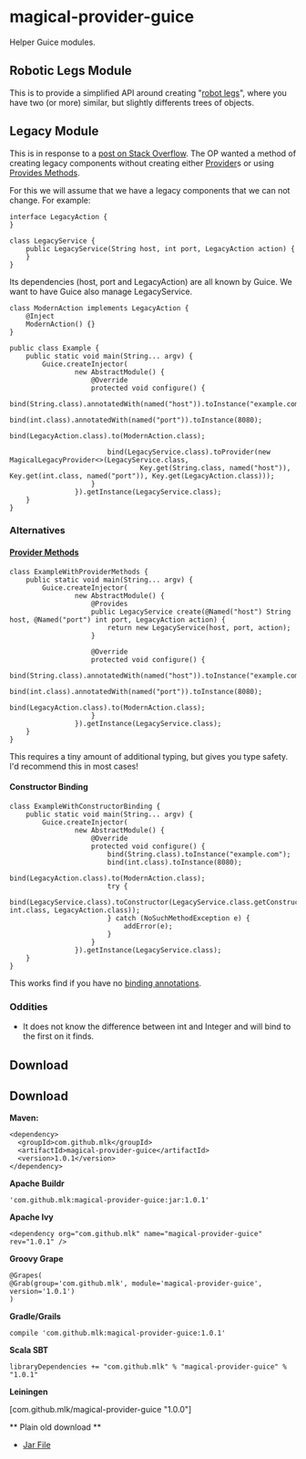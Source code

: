 # magical-provider-guice

Helper Guice modules.

## Robotic Legs Module

This is to provide a simplified API around creating "[robot legs](https://github.com/google/guice/wiki/FrequentlyAskedQuestions#how-do-i-build-two-similar-but-slightly-different-trees-of-objects)", where you have two (or more) similar, but slightly differents trees of objects.


## Legacy Module

This is in response to a [post on Stack Overflow](http://stackoverflow.com/questions/35746834/pass-parameters-to-constructor-in-guice-with-no-modifications-to-the-interface-i/35747432#35747432). The OP wanted a method of creating legacy components without creating either [Provider](https://google.github.io/guice/api-docs/latest/javadoc/index.html?com/google/inject/Provider.html)s or using [Provides Methods](https://github.com/google/guice/wiki/ProvidesMethods).

For this we will assume that we have a legacy components that we can not change. For example:


```
interface LegacyAction {
}

class LegacyService {
    public LegacyService(String host, int port, LegacyAction action) {
    }
}
```

Its dependencies (host, port and LegacyAction) are all known by Guice. We want to have Guice also manage LegacyService.

```
class ModernAction implements LegacyAction {
    @Inject
    ModernAction() {}
}

public class Example {
    public static void main(String... argv) {
        Guice.createInjector(
                new AbstractModule() {
                    @Override
                    protected void configure() {
                        bind(String.class).annotatedWith(named("host")).toInstance("example.com");
                        bind(int.class).annotatedWith(named("port")).toInstance(8080);
                        bind(LegacyAction.class).to(ModernAction.class);

                        bind(LegacyService.class).toProvider(new MagicalLegacyProvider<>(LegacyService.class,
                                Key.get(String.class, named("host")), Key.get(int.class, named("port")), Key.get(LegacyAction.class)));
                    }
                }).getInstance(LegacyService.class);
    }
}
```


### Alternatives

#### [Provider Methods](https://github.com/google/guice/wiki/ProvidesMethods)

```
class ExampleWithProviderMethods {
    public static void main(String... argv) {
        Guice.createInjector(
                new AbstractModule() {
                    @Provides
                    public LegacyService create(@Named("host") String host, @Named("port") int port, LegacyAction action) {
                        return new LegacyService(host, port, action);
                    }

                    @Override
                    protected void configure() {
                        bind(String.class).annotatedWith(named("host")).toInstance("example.com");
                        bind(int.class).annotatedWith(named("port")).toInstance(8080);
                        bind(LegacyAction.class).to(ModernAction.class);
                    }
                }).getInstance(LegacyService.class);
    }
}
```

This requires a tiny amount of additional typing, but gives you type safety. I'd recommend this in most cases!
 
#### Constructor Binding

```
class ExampleWithConstructorBinding {
    public static void main(String... argv) {
        Guice.createInjector(
                new AbstractModule() {
                    @Override
                    protected void configure() {
                        bind(String.class).toInstance("example.com");
                        bind(int.class).toInstance(8080);
                        bind(LegacyAction.class).to(ModernAction.class);
                        try {
                            bind(LegacyService.class).toConstructor(LegacyService.class.getConstructor(String.class, int.class, LegacyAction.class));
                        } catch (NoSuchMethodException e) {
                            addError(e);
                        }
                    }
                }).getInstance(LegacyService.class);
    }
}
```

This works find if you have no [binding annotations](https://github.com/google/guice/wiki/BindingAnnotations). 

### Oddities

 * It does not know the difference between int and Integer and will bind to the first on it finds.

## Download

## Download

**Maven:**
```
<dependency>
  <groupId>com.github.mlk</groupId>
  <artifactId>magical-provider-guice</artifactId>
  <version>1.0.1</version>
</dependency>
```
**Apache Buildr**

```
'com.github.mlk:magical-provider-guice:jar:1.0.1'
```

**Apache Ivy**

```
<dependency org="com.github.mlk" name="magical-provider-guice" rev="1.0.1" />
```

**Groovy Grape**

```
@Grapes( 
@Grab(group='com.github.mlk', module='magical-provider-guice', version='1.0.1') 
)
```

**Gradle/Grails**

```
compile 'com.github.mlk:magical-provider-guice:1.0.1'
```

**Scala SBT**
```
libraryDependencies += "com.github.mlk" % "magical-provider-guice" % "1.0.1"
```

**Leiningen**

[com.github.mlk/magical-provider-guice "1.0.0"]

** Plain old download **

* [Jar File](http://search.maven.org/remotecontent?filepath=com/github/mlk/magical-provider-guice/1.0.1/magical-provider-guice-1.0.1.jar)
